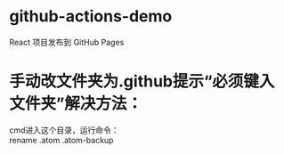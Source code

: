# github-actions-demo
React 项目发布到 GitHub Pages <br>

# 手动改文件夹为.github提示“必须键入文件夹”解决方法：
cmd进入这个目录，运行命令：<br>
rename .atom .atom-backup <br>
